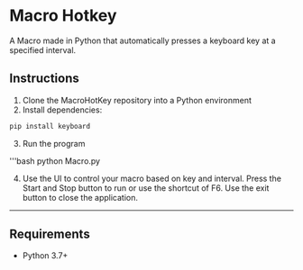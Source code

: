 # Macro Hotkey

A Macro made in Python that automatically presses a keyboard key at a specified interval. 

## Instructions

1. Clone the MacroHotKey repository into a Python environment
2. Install dependencies:

```bash
pip install keyboard
```

3. Run the program

'''bash
python Macro.py

4. Use the UI to control your macro based on key and interval. Press the Start and Stop button to run or use the shortcut of F6. Use the exit button to close the application.


---

## Requirements

- Python 3.7+

